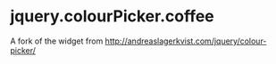 jquery.colourPicker.coffee
==========================

A fork of the widget from http://andreaslagerkvist.com/jquery/colour-picker/